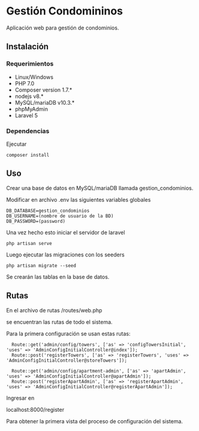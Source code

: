 # Gestión Condomininos
Aplicación web para gestión de condominios. 
## Instalación

### Requerimientos
* Linux/Windows
* PHP 7.0
* Composer version 1.7.*
* nodejs v8.*
* MySQL/mariaDB v10.3.*
* phpMyAdmin
* Laravel 5

### Dependencias

Ejecutar

```composer install```

## Uso

Crear una base de datos en MySQL/mariaDB llamada gestion_condominios.

Modificar en archivo .env las siguientes variables globales

```
DB_DATABASE=gestion_condominios
DB_USERNAME=(nombre de usuario de la BD)
DB_PASSWORD=(password)
```
Una vez hecho esto iniciar el servidor de laravel
 
```php artisan serve```


Luego ejecutar las migraciones con los seeders

```php artisan migrate --seed```

Se crearán las tablas en la base de datos.


## Rutas

En el archivo de rutas /routes/web.php 

se encuentran las rutas de todo el sistema.

Para la primera configuración se usan estas rutas:

```
  Route::get('admin/config/towers', ['as' => 'configTowersInitial', 'uses' => 'AdminConfigInitialController@index']);
  Route::post('registerTowers', ['as' => 'registerTowers', 'uses' => 'AdminConfigInitialController@storeTowers']);

  Route::get('admin/config/apartment-admin', ['as' => 'apartAdmin', 'uses' => 'AdminConfigInitialController@apartAdmin']);
  Route::post('registerApartAdmin', ['as' => 'registerApartAdmin', 'uses' => 'AdminConfigInitialController@registerApartAdmin']);
  ```

Ingresar en

localhost:8000/register

Para obtener la primera vista del proceso de configuración del sistema.
